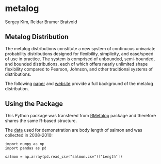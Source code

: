 # metalog
Sergey Kim, Reidar Brumer Bratvold


## Metalog Distribution

The metalog distributions constitute a new system of continuous univariate probability distributions designed for flexibility, simplicity, and ease/speed of use in practice. The system is comprised of unbounded, semi-bounded, and bounded distributions, each of which offers nearly unlimited shape flexibility compared to Pearson, Johnson, and other traditional systems of distributions.

The following [paper](http://www.metalogdistributions.com/images/TheMetalogDistributions.pdf) and [website](http://www.metalogdistributions.com/home.html) provide a full background of the metalog distribution.


## Using the Package

This Python package was transfered from [RMetalog](https://github.com/isaacfab/RMetalog) package and therefore shares the same R-based structure.

The [data](https://www.sciencebase.gov/catalog/item/5b45380fe4b060350a140b7b) used for demonstration are body length of salmon and was collected in 2008-2010:

```
import numpy as np
import pandas as pd

salmon = np.array(pd.read_csv("salmon.csv")['Length'])
```
